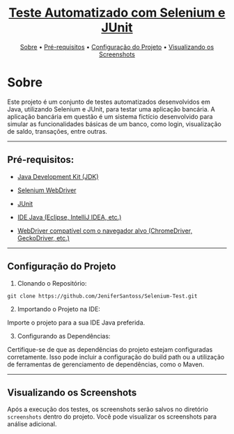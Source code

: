 <h1 align="center">
    <a href= "https://www.selenium.dev/documentation/webdriver/"target="_blank"> Teste Automatizado com Selenium e JUnit </a>
</h1>

<p align="center">
 <a href="#about">Sobre</a> •
 <a href="#how-it-works">Pré-requisitos</a> • 
 <a href="#tech-stack">Configuração do Projeto</a> • 
 <a href="#tech-stack">Visualizando os Screenshots</a>  
</p>

# Sobre 
Este projeto é um conjunto de testes automatizados desenvolvidos em Java, utilizando Selenium e JUnit, para testar uma aplicação bancária. A aplicação bancária em questão é um sistema fictício desenvolvido para simular as funcionalidades básicas de um banco, como login, visualização de saldo, transações, entre outras.

---

## Pré-requisitos:

- <a href="https://www.oracle.com/br/java/technologies/downloads/" target="_blank"> Java Development Kit (JDK) </a>
+ <a href="https://www.selenium.dev/documentation/webdriver/" target="_blank"> Selenium WebDriver </a>
- <a href="https://junit.org/junit5/" target="_blank"> JUnit </a>
+ <a href="https://www.treinaweb.com.br/blog/principais-ides-para-desenvolvimento-java" target="_blank"> IDE Java (Eclipse, IntelliJ IDEA, etc.) </a>
- <a href="https://www.selenium.dev/pt-br/documentation/webdriver/drivers/options/" target="_blank"> WebDriver compatível com o navegador alvo (ChromeDriver, GeckoDriver, etc.) </a>

---

## Configuração do Projeto

1. Clonando o Repositório:
```
git clone https://github.com/JeniferSantoss/Selenium-Test.git
```
2. Importando o Projeto na IDE:

Importe o projeto para a sua IDE Java preferida.

3. Configurando as Dependências:

Certifique-se de que as dependências do projeto estejam configuradas corretamente. Isso pode incluir a configuração do build path ou a utilização de ferramentas de gerenciamento de dependências, como o Maven.

---

## Visualizando os Screenshots

Após a execução dos testes, os screenshots serão salvos no diretório `screenshots` dentro do projeto. Você pode visualizar os screenshots para análise adicional.
